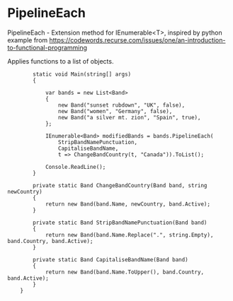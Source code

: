 # PipelineEach
PipelineEach - Extension method for IEnumerable&lt;T>, inspired by python example from https://codewords.recurse.com/issues/one/an-introduction-to-functional-programming 

Applies functions to a list of objects.

```
        static void Main(string[] args)
        {

            var bands = new List<Band>
            {
                new Band("sunset rubdown", "UK", false),
                new Band("women", "Germany", false),
                new Band("a silver mt. zion", "Spain", true),
            };

            IEnumerable<Band> modifiedBands = bands.PipelineEach(
                StripBandNamePunctuation,
                CapitaliseBandName,
                t => ChangeBandCountry(t, "Canada")).ToList();

            Console.ReadLine();
        }

        private static Band ChangeBandCountry(Band band, string newCountry)
        {
            return new Band(band.Name, newCountry, band.Active);
        }

        private static Band StripBandNamePunctuation(Band band)
        {
            return new Band(band.Name.Replace(".", string.Empty), band.Country, band.Active);
        }

        private static Band CapitaliseBandName(Band band)
        {
            return new Band(band.Name.ToUpper(), band.Country, band.Active);
        }
    }
```
